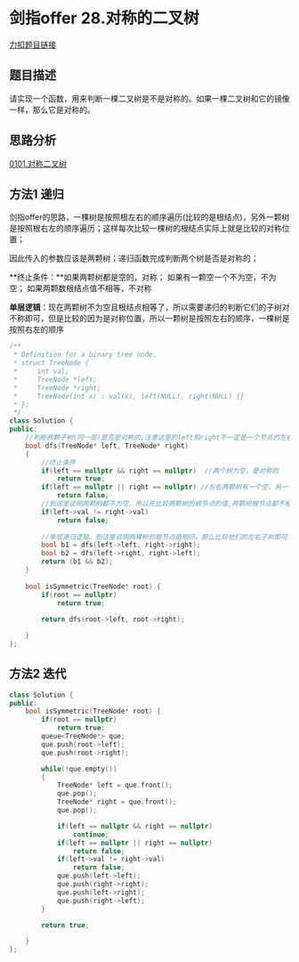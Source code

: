 # 剑指offer 28.对称的二叉树    

[力扣题目链接](https://leetcode-cn.com/problems/dui-cheng-de-er-cha-shu-lcof/)   

## 题目描述  

请实现一个函数，用来判断一棵二叉树是不是对称的。如果一棵二叉树和它的镜像一样，那么它是对称的。  



## 思路分析  

[0101.对称二叉树](https://github.com/wangrui996/leedcode/blob/master/%E4%BA%8C%E5%8F%89%E6%A0%91/easy/0101.%E5%AF%B9%E7%A7%B0%E4%BA%8C%E5%8F%89%E6%A0%91.md)  




## 方法1  递归  

剑指offer的思路，一棵树是按照根左右的顺序遍历(比较的是根结点)，另外一颗树是按照根右左的顺序遍历；这样每次比较一棵树的根结点实际上就是比较的对称位置；  

因此传入的参数应该是两颗树；递归函数完成判断两个树是否是对称的；  

**终止条件：**如果两颗树都是空的，对称； 如果有一颗空一个不为空，不为空； 如果两颗数根结点值不相等，不对称  

**单层逻辑**：现在两颗树不为空且根结点相等了，所以需要递归的判断它们的子树对不称即可，但是比较的因为是对称位置，所以一颗树是按照左右的顺序，一棵树是按照右左的顺序  

```cpp
/**
 * Definition for a binary tree node.
 * struct TreeNode {
 *     int val;
 *     TreeNode *left;
 *     TreeNode *right;
 *     TreeNode(int x) : val(x), left(NULL), right(NULL) {}
 * };
 */
class Solution {
public:
    //判断两颗子树(同一层)是否是对称的;注意这里的left和right不一定是一个节点的左右子树
    bool dfs(TreeNode* left, TreeNode* right)
    {
        //终止条件
        if(left == nullptr && right == nullptr)  //两个树为空，是对称的
            return true;
        if(left == nullptr || right == nullptr) //左右两颗树有一个空，另一个不空，不是对称的
            return false;
        //到这里说明两颗树都不为空，所以先比较两颗树的根节点的值,两颗树根节点都不相同肯定不对称
        if(left->val != right->val) 
            return false;
        
        //单层递归逻辑，到这里说明两棵树的根节点值相同，那么比较他们的左右子树即可  
        bool b1 = dfs(left->left, right->right);
        bool b2 = dfs(left->right, right->left);
        return (b1 && b2);
    }
    
    bool isSymmetric(TreeNode* root) {
        if(root == nullptr)
            return true;
        
        return dfs(root->left, root->right);

    }
};
```

## 方法2 迭代  

```cpp
class Solution {
public:
    bool isSymmetric(TreeNode* root) {
        if(root == nullptr)
            return true;
        queue<TreeNode*> que;
        que.push(root->left);
        que.push(root->right);

        while(!que.empty())
        {   
            TreeNode* left = que.front();
            que.pop();
            TreeNode* right = que.front();
            que.pop();

            if(left == nullptr && right == nullptr)
                continue;
            if(left == nullptr || right == nullptr)
                return false;
            if(left->val != right->val)
                return false;
            que.push(left->left);
            que.push(right->right);
            que.push(left->right);
            que.push(right->left);
        }

        return true;

    }
};
```  





